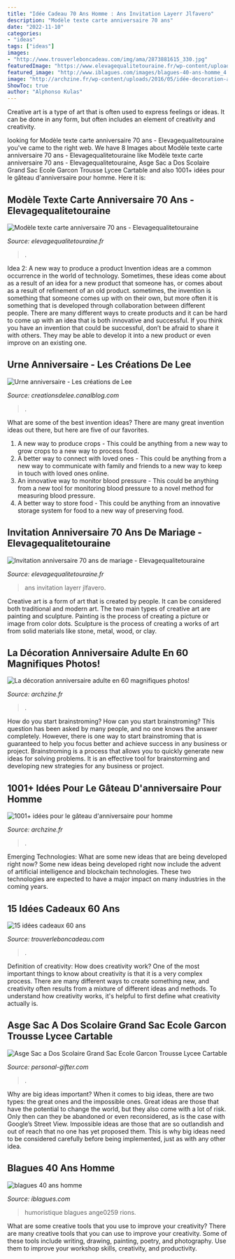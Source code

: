 ```yaml
---
title: "Idée Cadeau 70 Ans Homme : Ans Invitation Layerr Jlfavero"
description: "Modèle texte carte anniversaire 70 ans"
date: "2022-11-10"
categories:
- "ideas"
tags: ["ideas"]
images:
- "http://www.trouverleboncadeau.com/img/ama/2873881615_330.jpg"
featuredImage: "https://www.elevagequalitetouraine.fr/wp-content/uploads/2019/05/felicitations-pour-70-ans-de-mariage-new-texte-pour-une-invitation-a-un-anniversaire-texte-pour-invitation-of-felicitations-pour-70-ans-de-mariage-500x435-1.jpg"
featured_image: "http://www.iblagues.com/images/blagues-40-ans-homme_4.jpg"
image: "http://archzine.fr/wp-content/uploads/2016/05/idée-decoration-anniversaire-decoration-de-salle-décoration-table-anniversaire-idée.jpg"
ShowToc: true
author: "Alphonso Kulas"
---
```



Creative art is a type of art that is often used to express feelings or ideas. It can be done in any form, but often includes an element of creativity and creativity.

	

		
looking for Modèle texte carte anniversaire 70 ans - Elevagequalitetouraine you've came to the right web. We have 8 Images about Modèle texte carte anniversaire 70 ans - Elevagequalitetouraine like Modèle texte carte anniversaire 70 ans - Elevagequalitetouraine, Asge Sac a Dos Scolaire Grand Sac Ecole Garcon Trousse Lycee Cartable and also 1001+ idées pour le gâteau d&#039;anniversaire pour homme. Here it is:
		
    
## Modèle Texte Carte Anniversaire 70 Ans - Elevagequalitetouraine

<img loading=lazy src="https://www.elevagequalitetouraine.fr/wp-content/uploads/2019/01/incroyable-genial-invitation-anniversaire-70-ans-homme-ou-superbe-cadeau-femme-inspiration-31-meilleure-modele-an-1.jpg" onerror="this.onerror=null;this.src='https://tse4.mm.bing.net/th?id=OIP.1xJYbkgDDlOCF7EBeQuv1wHaHa&amp;pid=15.1';" alt="Modèle texte carte anniversaire 70 ans - Elevagequalitetouraine">

_Source: elevagequalitetouraine.fr_

>. 

	

Idea 2: A new way to produce a product
Invention ideas are a common occurrence in the world of technology. Sometimes, these ideas come about as a result of an idea for a new product that someone has, or comes about as a result of refinement of an old product. sometimes, the invention is something that someone comes up with on their own, but more often it is something that is developed through collaboration between different people. There are many different ways to create products and it can be hard to come up with an idea that is both innovative and successful. If you think you have an invention that could be successful, don’t be afraid to share it with others. They may be able to develop it into a new product or even improve on an existing one.

    
## Urne Anniversaire - Les Créations De Lee

<img loading=lazy src="http://p8.storage.canalblog.com/85/27/1158670/95702051.jpg" onerror="this.onerror=null;this.src='https://tse4.mm.bing.net/th?id=OIP.zEFtOKCFE2JOmvt8NI69wgHaLH&amp;pid=15.1';" alt="Urne anniversaire - Les créations de Lee">

_Source: creationsdelee.canalblog.com_

>. 

	

What are some of the best invention ideas?
There are many great invention ideas out there, but here are five of our favorites. 
1. A new way to produce crops - This could be anything from a new way to grow crops to a new way to process food. 
2. A better way to connect with loved ones - This could be anything from a new way to communicate with family and friends to a new way to keep in touch with loved ones online. 
3. An innovative way to monitor blood pressure - This could be anything from a new tool for monitoring blood pressure to a novel method for measuring blood pressure. 
4. A better way to store food - This could be anything from an innovative storage system for food to a new way of preserving food. 

    
## Invitation Anniversaire 70 Ans De Mariage - Elevagequalitetouraine

<img loading=lazy src="https://www.elevagequalitetouraine.fr/wp-content/uploads/2019/05/felicitations-pour-70-ans-de-mariage-new-texte-pour-une-invitation-a-un-anniversaire-texte-pour-invitation-of-felicitations-pour-70-ans-de-mariage-500x435-1.jpg" onerror="this.onerror=null;this.src='https://tse4.mm.bing.net/th?id=OIP.rPVocCFzPJnJwNbN9x6B0QHaGc&amp;pid=15.1';" alt="Invitation anniversaire 70 ans de mariage - Elevagequalitetouraine">

_Source: elevagequalitetouraine.fr_

>ans invitation layerr jlfavero. 

	

Creative art is a form of art that is created by people. It can be considered both traditional and modern art. The two main types of creative art are painting and sculpture. Painting is the process of creating a picture or image from color dots. Sculpture is the process of creating a works of art from solid materials like stone, metal, wood, or clay.

    
## La Décoration Anniversaire Adulte En 60 Magnifiques Photos!

<img loading=lazy src="http://archzine.fr/wp-content/uploads/2016/05/idée-decoration-anniversaire-decoration-de-salle-décoration-table-anniversaire-idée.jpg" onerror="this.onerror=null;this.src='https://tse3.mm.bing.net/th?id=OIP.JZGvFpTC7RMSrv4q6yXYJQHaLD&amp;pid=15.1';" alt="La décoration anniversaire adulte en 60 magnifiques photos!">

_Source: archzine.fr_

>. 

	

How do you start brainstroming?
How can you start brainstroming? This question has been asked by many people, and no one knows the answer completely. However, there is one way to start brainstroming that is guaranteed to help you focus better and achieve success in any business or project. Brainstroming is a process that allows you to quickly generate new ideas for solving problems. It is an effective tool for brainstorming and developing new strategies for any business or project.

    
## 1001+ Idées Pour Le Gâteau D&#039;anniversaire Pour Homme

<img loading=lazy src="https://archzine.fr/wp-content/uploads/2017/04/gateau-dessert-d-anniversaire-gateau-d-anniversaire-original-pour-adulte-la-nature-cool.jpg" onerror="this.onerror=null;this.src='https://tse3.mm.bing.net/th?id=OIP.qKbL8E1UGnkhJXLNmMRauAHaGj&amp;pid=15.1';" alt="1001+ idées pour le gâteau d&#039;anniversaire pour homme">

_Source: archzine.fr_

>. 

	

Emerging Technologies: What are some new ideas that are being developed right now?
Some new ideas being developed right now include the advent of artificial intelligence and blockchain technologies. These two technologies are expected to have a major impact on many industries in the coming years.

    
## 15 Idées Cadeaux 60 Ans

<img loading=lazy src="http://www.trouverleboncadeau.com/img/ama/2873881615_330.jpg" onerror="this.onerror=null;this.src='https://tse2.mm.bing.net/th?id=OIP.kTr1Hr39GwaQKCSyMyRj2wHaKO&amp;pid=15.1';" alt="15 idées cadeaux 60 ans">

_Source: trouverleboncadeau.com_

>. 

	

Definition of creativity: How does creativity work?
One of the most important things to know about creativity is that it is a very complex process. There are many different ways to create something new, and creativity often results from a mixture of different ideas and methods. To understand how creativity works, it's helpful to first define what creativity actually is.

    
## Asge Sac A Dos Scolaire Grand Sac Ecole Garcon Trousse Lycee Cartable

<img loading=lazy src="https://images.personal-gifter.com/2020/12/Asge-Sac-a-Dos-Scolaire-Grand-Sac-Ecole-Garcon-Trousse-Lycee-Cartable-Garcon-Primaire-Camouflage-Sac-a-Dos-Enfant-Lumineux-Cartable-Ado-Fille-Primaire-Cadeau-8-10-12-14-Ans-Sac-De-Poitrine-Homme-0-1.jpg" onerror="this.onerror=null;this.src='https://tse2.mm.bing.net/th?id=OIP.oyTAOPwZ67eYq4DyDO0dbwHaHa&amp;pid=15.1';" alt="Asge Sac a Dos Scolaire Grand Sac Ecole Garcon Trousse Lycee Cartable">

_Source: personal-gifter.com_

>. 

	

Why are big ideas important?
When it comes to big ideas, there are two types: the great ones and the impossible ones. Great ideas are those that have the potential to change the world, but they also come with a lot of risk. Only then can they be abandoned or even reconsidered, as is the case with Google’s Street View. Impossible ideas are those that are so outlandish and out of reach that no one has yet proposed them. This is why big ideas need to be considered carefully before being implemented, just as with any other idea.

    
## Blagues 40 Ans Homme

<img loading=lazy src="http://www.iblagues.com/images/blagues-40-ans-homme_4.jpg" onerror="this.onerror=null;this.src='https://tse3.mm.bing.net/th?id=OIP.9ISmkYFVEbiYvv2Ia2VKAwAAAA&amp;pid=15.1';" alt="blagues 40 ans homme">

_Source: iblagues.com_

>humoristique blagues ange0259 rions. 

	

What are some creative tools that you use to improve your creativity?
There are many creative tools that you can use to improve your creativity. Some of these tools include writing, drawing, painting, poetry, and photography. Use them to improve your workshop skills, creativity, and productivity.

